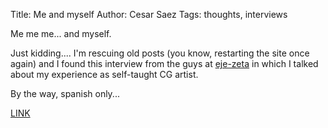 Title: Me and myself
Author: Cesar Saez
Tags: thoughts, interviews

Me me me... and myself.

Just kidding.... I'm rescuing old posts (you know, restarting the site once again) and I found this interview from the guys at [eje-zeta][1] in which I talked about my experience as self-taught CG artist.

By the way, spanish only...

[LINK][2]

[1]: http://www.eje-zeta.com
[2]: http://www.eje-zeta.com/2010/03/17/entrevista-con-cesar-saez-de-kandorgraphics